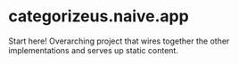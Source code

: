 # categorizeus.naive.app
Start here! Overarching project that wires together the other implementations and serves up static content.

